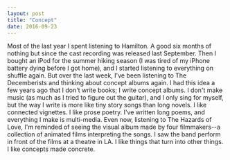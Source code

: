 ```yaml
---
layout: post
title: "Concept"
date: 2016-09-23
---
```


Most of the last year I spent listening to Hamilton. A good six months of nothing but since the cast recording was released last September. Then I bought an iPod for the summer hiking season (I was tired of my iPhone battery dying before I got home), and I started listening to everything on shuffle again. But over the last week, I've been listening to The Decemberists and thinking about concept albums again. I had this idea a few years ago that I don't write books; I write concept albums. I don't make music (as much as I tried to figure out the guitar), and I only sing for myself, but the way I write is more like tiny story songs than long novels. I like connected vignettes. I like prose poetry. I've written long poems, and everything I make is multi-media. Even now, listening to The Hazards of Love, I'm reminded of seeing the visual album made by four filmmakers--a collection of animated films interpreting the songs. I saw the band perform in front of the films at a theatre in LA. I like things that turn into other things. I like concepts made concrete.
